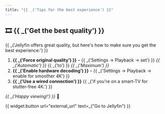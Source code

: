```yaml
---
title: "{{ _('Tips for the best experience') }}"
---
```


## 🎞 {{ _('Get the best quality') }}

{{ _('Jellyfin offers great quality, but here\'s how to make sure you get the best experience:') }}

1. **{{ _('Force original quality') }}** – {{ _('Settings → Playback → set') }} *{{ _('Automatic') }}* {{ _('to') }} *{{ _('Maximum') }}*
2. **{{ _('Enable hardware decoding') }}** – {{ _('Settings → Playback → enable for smoother 4K') }}
3. **{{ _('Use a wired connection') }}** {{ _('if you\'re on a smart-TV for stutter-free 4K.') }}

*{{ _('Happy viewing!') }}* 🍿



{{ widget:button url="external_url" text=_("Go to Jellyfin") }}

